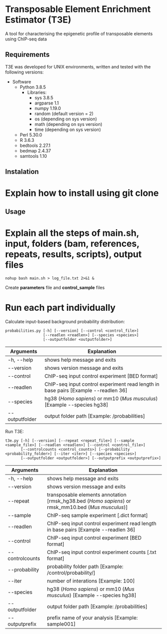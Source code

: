 # Transposable Element Enrichment Estimator (T3E) 
A tool for characterising the epigenetic profile of transposable elements using ChIP-seq data
## Requirements
T3E was developed for UNIX environments, written and tested with the following versions:
* Software
  * Python 3.8.5
    * Libraries: 
      * sys 3.8.5
      * argparse 1.1
      * numpy 1.19.0
      * random (default version = 2)
      * os (depending on sys version)
      * math (depending on sys version)
      * time (depending on sys version)
  * Perl 5.30.0
  * R 3.6.3
  * bedtools 2.27.1
  * bedmap 2.4.37
  * samtools 1.10

## Instalation
# Explain how to install using git clone
## Usage
# Explain all the steps of main.sh, input, folders (bam, references, repeats, results, scripts), output files
    nohup bash main.sh > log_file.txt 2>&1 &
Create **parameters** file and **control_sample** files
# Run each part individually
Calculate input-based background probability distribution:

    probabilities.py [-h] [--version] [--control <control_file>]
                     [--readlen <readlen>] [--species <species>]
                     [--outputfolder <outputfolder>]

| Arguments  | Explanation |
| ------------- | ------------- |
| -h, --help | shows help message and exits |
| --version | shows version message and exits |
| --control | ChIP-seq input control experiment [BED format] |
| --readlen | ChIP-seq input control experiment read length in base pairs [Example --readlen 36] |
| --species | hg38 (_Homo sapiens_) or mm10 (_Mus musculus_) [Example --species hg38] |
| --outputfolder | output folder path [Example: /probabilities] |

Run T3E:

    t3e.py [-h] [--version] [--repeat <repeat_file>] [--sample <sample_file>] [--readlen <readlen>] [--control <control_file>]
           [--controlcounts <control_counts>] [--probability <probability_folder>] [--iter <iter>] [--species <species>]
           [--outputfolder <outputfolder>] [--outputprefix <outputprefix>]
              
| Arguments  | Explanation |
| ------------- | ------------- |
| -h, --help | shows help message and exits |
| --version | shows version message and exits |
| --repeat | transposable elements annotation [rmsk_hg38.bed (_Homo sapiens_) or rmsk_mm10.bed (_Mus musculus_)] |
| --sample | ChIP-seq sample experiment [.dict format] |
| --readlen | ChIP-seq input control experiment read length in base pairs [Example --readlen 36] |
| --control | ChIP-seq input control experiment [BED format] |
| --controlcounts | ChIP-seq input control experiment counts [.txt format] |
| --probability | probability folder path [Example: /control/probability/] |
| --iter | number of interations [Example: 100] |
| --species | hg38 (_Homo sapiens_) or mm10 (_Mus musculus_) [Example --species hg38] |
| --outputfolder | output folder path [Example: /probabilities] |
| --outputprefix | prefix name of your analysis [Example: sample001] |
